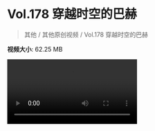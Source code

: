 # Vol.178 穿越时空的巴赫

> 其他 / 其他原创视频 / Vol.178 穿越时空的巴赫

**视频大小**: 62.25 MB

<div class="video"><video src="https://file.hsyhx.top/archive/混乱博物馆/Vol/178.mp4" controls preload>🤔 您的浏览器不支持 video 标签</video></div>